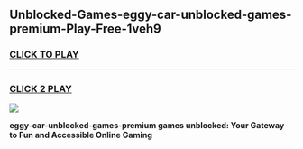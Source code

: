 
## Unblocked-Games-eggy-car-unblocked-games-premium-Play-Free-1veh9
<h3>
<a href="https://premium76.site?title=eggy-car-unblocked-games-premium&ref=23A">CLICK TO PLAY</a></h3>
<hr>

<h3>
<a href="https://premium76.site?title=eggy-car-unblocked-games-premium&ref=23A">CLICK 2 PLAY</a>
  
</h3>

<a href="https://premium76.site?title=eggy-car-unblocked-games-premium&ref=23A"><img src="https://clearcache.store/games.png"></a>


**eggy-car-unblocked-games-premium games unblocked: Your Gateway to Fun and Accessible Online Gaming**
